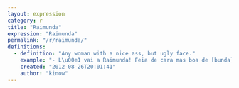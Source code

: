 ```yaml
---
layout: expression
category: r
title: "Raimunda"
expression: "Raimunda"
permalink: "/r/raimunda/"
definitions:
  - definition: "Any woman with a nice ass, but ugly face."
    example: "- L\u00e1 vai a Raimunda! Feia de cara mas boa de [bunda]!"
    created: "2012-08-26T20:01:41"
    author: "kinow"
---
```

